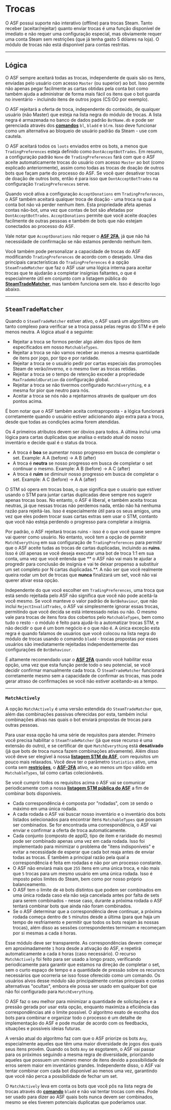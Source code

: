 # Trocas

O ASF possui suporte não interativo (offline) para trocas Steam. Tanto receber (aceitar/rejeitar) quanto enviar trocas é uma função disponível de imediato e não requer uma configuração especial, mas obviamente requer uma conta Steam sem restrições (que já tenha gasto 5 dólares na loja). O módulo de trocas não está disponível para contas restritas.

---

## Lógica

O ASF sempre aceitará todas as trocas, independente de quais são os itens, enviadas pelo usuário com acesso `Master` (ou superior) ao bot. Isso permite não apenas pegar facilmente as cartas obtidas pela conta bot como também ajuda a administrar de forma mais fácil os itens que o bot guarda no inventário - incluindo itens de outros jogos (CS:GO por exemplo).

O ASF rejeitará a oferta de troca, independente do conteúdo, de qualquer usuário (não Master) que esteja na lista negra do módulo de trocas. A lista negra é armazenada no banco de dados padrão `BotName.db` e pode ser gerenciada através dos **[comandos](https://github.com/JustArchiNET/ArchiSteamFarm/wiki/Commands)** `bl`, `bladd` e `blrm`. Isso deve funcionar como um alternativa ao bloqueio de usuário padrão da Steam - use com cautela.

O ASF aceitará todos os `loots` enviados entre os bots, a menos que `TradingPreferences` esteja definido como `DontAcceptBotTrades`. Em resumo, a configuração padrão `None` de `TradingPreferences` fará com que o ASF aceite automaticamente trocas do usuário com acesso `Master` ao bot (como explicado anteriormente), assim como todas as trocas de doação de outros bots que façam parte do processo do ASF. Se você quer desativar trocas de doação de outros bots, então é para isso que `DontAcceptBotTrades` na configuração `TradingPreferences` serve.

Quando você ativa a configuração `AcceptDonations` em `TradingPreferences`, o ASF também aceitará qualquer troca de doação - uma troca na qual a conta bot não vá perder nenhum item. Esta propriedade afeta apenas contas não-bot, uma vez que contas de bot são afetadas por `DontAcceptBotTrades`. `AcceptDonations` permite que você aceite doações facilmente de outras pessoas e também de bots que não estejam conectados ao processo do ASF.

Vale notar que `AcceptDonations` não requer o **[ASF 2FA](https://github.com/JustArchiNET/ArchiSteamFarm/wiki/Two-factor-authentication)**, já que não há necessidade de confirmação se não estamos perdendo nenhum item.

Você também pode personalizar a capacidade de trocas do ASF modificando `TradingPreferences` de acordo com o desejado. Uma das principais características do `TradingPreferences` é a opção `SteamTradeMatcher` que faz o ASF usar uma lógica interna para aceitar trocas que te ajudarão a completar insígnias faltantes, o que é especialmente útil em conjunto com a listagem pública do **[ SteamTradeMatcher](https://www.steamtradematcher.com)**, mas também funciona sem ele. Isso é descrito logo abaixo.

---

## `SteamTradeMatcher`

Quando o `SteamTradeMatcher` estiver ativo, o ASF usará um algorítimo um tanto complexo para verificar se a troca passa pelas regras do STM e é pelo menos neutra. A lógica atual é a seguinte:

- Rejeitar a troca se formos perder algo além dos tipos de item especificados em nosso `MatchableTypes`.
- Rejeitar a troca se não vamos receber ao menos a mesma quantidade de itens por jogo, por tipo e por raridade.
- Rejeitar a troca se o usuário pedir por cartas especiais das promoções Steam de verão/inverno, e o mesmo tiver as trocas retidas.
- Rejeitar a troca se o tempo de retenção exceder a propriedade `MaxTradeHoldDuration` da configuração global.
- Rejeitar a troca se não tivermos configurado `MatchEverything`, e a mesma for pior que neutro para nós.
- Aceitar a troca se nós não a rejeitarmos através de qualquer um dos pontos acima.

É bom notar que o ASF também aceita contraproposta - a lógica funcionará corretamente quando o usuário estiver adicionando algo extra para a troca, desde que todas as condições acima forem atendidas.

Os 4 primeiros atributos devem ser óbvios para todos. A última inclui uma lógica para cartas duplicadas que analisa o estado atual do nosso inventário e decide qual é o status da troca.

- A troca é **boa** se aumentar nosso progresso em busca de completar o set. Example: A A (before) -> A B (after)
- A troca é **neutra** se nosso progresso em busca de completar o set continuar o mesmo. Example: A B (before) -> A C (after)
- A troca é **ruim** se diminuir nosso progresso em busca de completar o set. Example: A C (before) -> A A (after)

O STM só opera em trocas boas, o que significa que o usuário que estiver usando o STM para juntar cartas duplicadas deve sempre nos sugerir apenas trocas boas. No entanto, o ASF é liberal, e também aceita trocas neutras, já que nessas trocas não perdemos nada, então não há nenhuma razão para rejeitá-las. Isso é especialmente útil para os seus amigos, uma vez que eles podem trocar suas cartas extras sem usar o STM, contanto que você não esteja perdendo o progresso para completar a insígnia.

Por padrão, o ASF rejeitará trocas ruins - isso é o que você quase sempre vai querer como usuário. No entanto, você tem a opção de permitir `MatchEverything` em sua configuração de `TradingPreferences` para permitir que o ASF aceite tudas as trocas de cartas duplicadas, incluindo as **ruins**. Isso é útil apenas se você deseja executar uma bot de troca 1:1 em sua conta, uma vez que você entenda que ** o ASF não vai mais te ajudar a progredir para conclusão de insígnia e vai te deixar propenso a substituir um set completo por N cartas duplicadas.**. A não ser que você realmente queira rodar um bot de trocas que **nunca** finalizará um set, você não vai querer ativar essa opção.

Independente do que você escolher em `TradingPreferences`, uma troca que está sendo rejeitada pelo ASF não significa que você não pode aceitá-la você mesmo. Se você manteve o valor padrão de `BotBehaviour`, que não inclui `RejectInvalidTrades`, o ASF vai simplesmente ignorar essas trocas, permitindo que você decida se está interessado nelas ou não. O mesmo vale para trocas de itens fora dos cobertos pelo `MatchableTypes`, bem como tudo o resto - o módulo é feito para ajudá-lo a automatizar trocas STM, e não decidir o que é um bom negócio e o que não é. A única exceção esta regra é quando falamos de usuários que você colocou na lista negra do módulo de trocas usando o comando `bladd` - trocas propostas por esses usuários são imediatamente rejeitadas independentemente das configurações de `BotBehaviour`.

É altamente recomendado usar o **[ASF 2FA](https://github.com/JustArchiNET/ArchiSteamFarm/wiki/Two-factor-authentication)** quando você habilitar essa opção, uma vez que esta função perde todo o seu potencial, se você decidir confirmar manualmente cada troca. O `SteamTradeMatcher` funcionará corretamente mesmo sem a capacidade de confirmar as trocas, mas pode gerar atraso de confirmações se você não estiver aceitando-as a tempo.

---

### `MatchActively`

A opção `MatchActively` é uma versão estendida do `SteamTradeMatcher` que, além das combinações passivas oferecidas por esta, também inclui combinações ativas nas quais o bot enviará propostas de trocas para outras pessoas.

Para usar essa opção há uma série de requisitos para atender. Primeiro você precisa habilitar o `SteamTradeMatcher` (já que esse recurso é uma extensão do outro), e se certificar de que `MatchEverything` está **desativado** (já que bots de troca nunca fazem combinações ativamente). Além disso você deve ser elegível à nossa **[listagem STM do ASF](https://github.com/JustArchiNET/ArchiSteamFarm/wiki/Statistics-pt-BR#pol%C3%ADtica-de-privacidade-atual)**, com requisitos um pouco mais relaxados. Você deve ter o parâmetro `Statistics` ativo, uma conta sem **[restrições](https://support.steampowered.com/kb_article.php?ref=3330-IAGK-7663&l=brazilian)**, o **[ASF-2FA](https://github.com/JustArchiNET/ArchiSteamFarm/wiki/Two-factor-authentication-pt-BR#asf-2fa)** ativo, e ao menos um tipo válido em `MatchableTypes`, tal como cartas colecionáveis.

Se você cumprir todos os requisitos acima o ASF vai se comunicar periodicamente com a nossa **[listagem STM pública do ASF](https://github.com/JustArchiNET/ArchiSteamFarm/wiki/Statistics-pt-BR#listagem-p%C3%BAblica-do-asf-stm)** a fim de combinar bots disponíveis.

- Cada correspondência é composta por "rodadas", com `10` sendo o máximo em uma única rodada.
- A cada rodada o ASF vai buscar nosso inventário e o inventário dos bots listados selecionados para encontrar itens `MatchableTypes` que possam ser combinados. Se for encontrada uma correspondência, o ASF vai enviar e confirmar a oferta de troca automaticamente.
- Cada conjunto (composto de appID, tipo de item e raridade do mesmo) pode ser combinado apenas uma vez em cada rodada. Isso foi implementado para minimizar o problema de "itens indisponíveis" e evitar a necessidade de esperar que cada bot reaja antes de enviar todas as trocas. É também a principal razão pela qual a correspondência é feita em rodadas e não por um processo constante.
- O ASF não enviará mais que `255` itens em uma única troca, e não mais que `5` trocas para um mesmo usuário em uma única rodada. Isso é imposto pelos limites do Steam, bem como por nosso próprio balanceamento.
- O ASF tem o limite de `40` bots distintos que podem ser combinados em uma única rodada caso ela não seja cancelada antes por falta de sets para serem combinados - nesse caso, durante a próxima rodada o ASF tentará combinar bots que ainda não foram combinados.
- Se o ASF determinar que a correspondência deve continuar, a próxima rodada começa dentro de `5` minutos desde a última (para que haja um tempo de resfriamento e permitir que todos os bots reajam às nossas trocas), além disso as sessões correspondentes terminam e recomeçam por si mesmas a cada `8` horas.

Esse módulo deve ser transparente. As correspondências devem começar em aproximadamente `1` hora desde a ativação do ASF, e repetirá automaticamente a cada `8` horas (caso necessário). O recurso `MatchActively` foi feito para ser usado a longo prazo, verificando periodicamente para garantir que estamos na direção de completar o set, sem o curto espaço de tempo e a quantidade de pressão sobre os recursos necessários que ocorreria se isso fosse oferecido como um comando. Os usuários alvos desse módulo são principalmente contas principais e contas alternativas "ocultas", embora ele possa ser usado em qualquer bot que não foi configurado para `MatchEverything`.

O ASF faz o seu melhor para minimizar a quantidade de solicitações e a pressão gerada por usar esta opção, enquanto maximiza a eficiência das correspondências até o limite possível. O algoritmo exato de escolha dos bots para combinar e organizar todo o processo é um detalhe de implementação do ASF e pode mudar de acordo com os feedbacks, situações e possíveis ideias futuras.

A versão atual do algoritmo faz com que o ASF priorize os bots `Any`, especialmente aqueles que têm uma maior diversidade de jogos dos quais seus itens provêm. Quando os bots `Any` se esgotarem, o ASF vai passar para os próximos seguindo a mesma regra de diversidade, priorizando aqueles que possuem um número menor de itens devido a possibilidade de erros serem maior em inventários grandes. Independente disso, o ASF vai tentar combinar com cada bot disponível ao menos uma vez, garantindo que você não perca a possibilidade de fechar um set.

O `MatchActively` leva em conta os bots que você pôs na lista negra de trocas através do **[comando](https://github.com/JustArchiNET/ArchiSteamFarm/wiki/Commands-pt-BR)** `bladd` e não vai tentar trocas com eles. Pode ser usado para dizer ao ASF quais bots nunca devem ser combinados, mesmo se eles tiverem potenciais duplicatas que poderíamos usar.